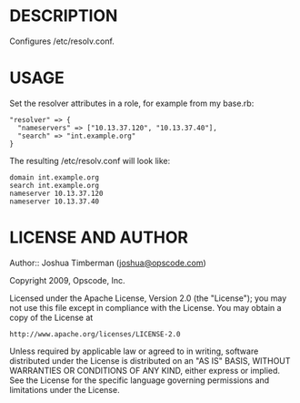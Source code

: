 DESCRIPTION
===========

Configures /etc/resolv.conf.

USAGE
=====

Set the resolver attributes in a role, for example from my base.rb:

    "resolver" => {
      "nameservers" => ["10.13.37.120", "10.13.37.40"],
      "search" => "int.example.org"
    }

The resulting /etc/resolv.conf will look like:

    domain int.example.org
    search int.example.org
    nameserver 10.13.37.120
    nameserver 10.13.37.40

LICENSE AND AUTHOR
==================

Author:: Joshua Timberman (<joshua@opscode.com>)

Copyright 2009, Opscode, Inc.

Licensed under the Apache License, Version 2.0 (the "License");
you may not use this file except in compliance with the License.
You may obtain a copy of the License at

    http://www.apache.org/licenses/LICENSE-2.0

Unless required by applicable law or agreed to in writing, software
distributed under the License is distributed on an "AS IS" BASIS,
WITHOUT WARRANTIES OR CONDITIONS OF ANY KIND, either express or implied.
See the License for the specific language governing permissions and
limitations under the License.
